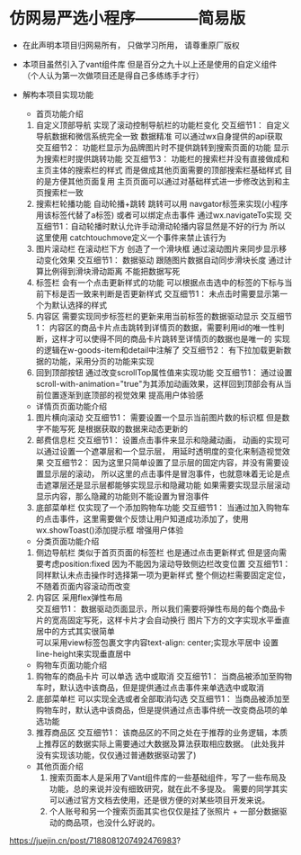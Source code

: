 # 仿网易严选小程序————简易版
- 在此声明本项目归网易所有， 只做学习所用， 请尊重原厂版权

- 本项目虽然引入了vant组件库 但是百分之九十以上还是使用的自定义组件（个人认为第一次做项目还是得自己多练练手才行） 

- 解构本项目实现功能
  - 首页功能介绍
  1. 自定义顶部导航 实现了滚动控制导航栏的功能栏变化
      交互细节1： 自定义导航数据和微信系统完全一致 数据精准   可以通过wx自身提供的api获取
      交互细节2： 功能栏显示为品牌图片时不提供跳转到搜索页面的功能   显示为搜索栏时提供跳转功能
      交互细节3： 功能栏的搜索栏并没有直接做成和主页主体的搜索栏的样式 而是做成其他页面需要的顶部搜索栏基础样式 
                目的是方便其他页面复用  主页页面可以通过对基础样式进一步修改达到和主页搜索栏一致
  2. 搜索栏轮播功能  自动轮播+跳转  跳转可以用 navgator标签来实现(小程序用该标签代替了a标签) 或者可以绑定点击事件 通过wx.navigateTo实现
      交互细节1：自动轮播时默认允许手动滑动轮播内容显然是不好的行为 所以这里使用 catchtouchmove定义一个事件来禁止该行为
  3. 图片滚动栏  在滚动栏下方 创造了一个滑块框  通过滚动图片来同步显示移动变化效果
      交互细节1： 数据驱动 跟随图片数据自动同步滑块长度  通过计算比例得到滑块滑动距离  不能把数据写死
  4. 标签栏 会有一个点击更新样式的功能 可以根据点击选中的标签的下标与当前下标是否一致来判断是否更新样式
      交互细节1： 未点击时需要显示第一个为默认选择的样式
  5. 内容区 需要实现同步标签栏的更新来用当前标签的数据驱动显示 
      交互细节1： 内容区的商品卡片点击跳转到详情页的数据，需要利用id的唯一性判断，这样才可以使得不同的商品卡片跳转至详情页的数据也是唯一的
                  实现的逻辑在w-goods-item和detail中注解了
      交互细节2： 有下拉加载更新数据的功能，采用分页的功能来实现
  6. 回到顶部按钮  通过改变scrollTop属性值来实现功能
      交互细节1： 通过设置scroll-with-animation="true"为其添加动画效果，这样回到顶部会有从当前位置逐渐到底顶部的视觉效果 提高用户体验感

  - 详情页页面功能介绍
  1. 图片横向滚动 
      交互细节1： 需要设置一个显示当前图片数的标识框  但是数字不能写死 是根据获取的数据来动态更新的
  2. 邮费信息栏
      交互细节1： 设置点击事件来显示和隐藏动画，  动画的实现可以通过设置一个遮罩层和一个显示层， 用延时透明度的变化来制造视觉效果
      交互细节2： 因为这里只简单设置了显示层的固定内容，并没有需要设置显示层的滚动，
                  所以这里的点击事件是冒泡事件，也就意味着无论是点击遮罩层还是显示层都能够实现显示和隐藏功能
                  如果需要实现显示层滚动显示内容，那么隐藏的功能则不能设置为冒泡事件
  3. 底部菜单栏  仅实现了一个添加购物车功能
      交互细节1： 当通过加入购物车的点击事件，这里需要做个反馈让用户知道成功添加了，使用wx.showToast()添加提示框 增强用户体验

  - 分类页面功能介绍
  1. 侧边导航栏  类似于首页页面的标签栏 也是通过点击更新样式 但是竖向需要考虑position:fixed 因为不能因为滚动导致侧边栏改变位置
      交互细节1： 同样默认未点击操作时选择第一项为更新样式  整个侧边栏需要固定定位，不随着页面内容滚动而改变
  2. 内容区  采用flex弹性布局  
      交互细节1： 数据驱动页面显示，所以我们需要将弹性布局的每个商品卡片的宽高固定写死，这样卡片才会自动换行
                  图片下方的文字实现水平垂直居中的方式其实很简单  
                  可以采用view标签包裹文字内容text-align: center;实现水平居中 设置line-height来实现垂直居中

  - 购物车页面功能介绍
  1. 购物车的商品卡片 可以单选 选中或取消
      交互细节1： 当商品被添加至购物车时，默认选中该商品，但是提供通过点击事件来单选选中或取消
  2. 底部菜单栏  可以实现全选或者全部取消勾选
      交互细节1： 当商品被添加至购物车时，默认选中该商品，但是提供通过点击事件统一改变商品项的单选功能
  3. 推荐商品区
      交互细节1： 该商品区的不同之处在于推荐的业务逻辑，本质上推荐区的数据实际上需要通过大数据及算法获取相应数据。
                  (此处我并没有实现该功能，仅仅通过普通数据驱动罢了)

  - 其他页面介绍
    1. 搜索页面本人是采用了Vant组件库的一些基础组件，写了一些布局及功能，总的来说并没有细致研究，就在此不多提及。
        需要的同学其实可以通过官方文档去使用，还是很方便的对某些项目开发来说。
    2. 个人账号和另一个搜索页面其实也仅仅是挂了张照片 + 一部分数据驱动的商品项，也没什么好说的。

https://juejin.cn/post/7188081207492476983?
